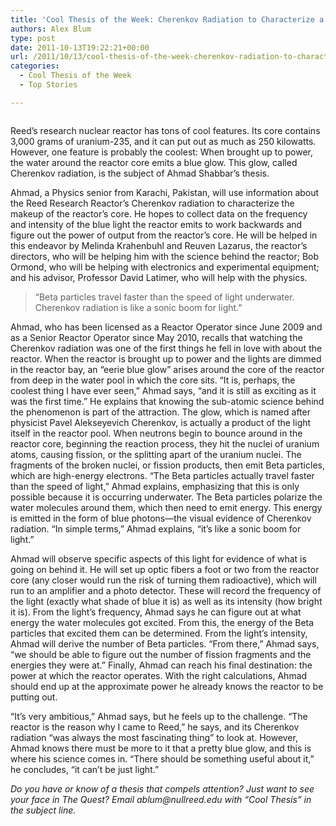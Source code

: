 ```yaml
---
title: 'Cool Thesis of the Week: Cherenkov Radiation to Characterize a Reactor'
authors: Alex Blum
type: post
date: 2011-10-13T19:22:21+00:00
url: /2011/10/13/cool-thesis-of-the-week-cherenkov-radiation-to-characterize-a-reactor/
categories:
  - Cool Thesis of the Week
  - Top Stories

---
```

_<a href="http://www.reedquest.org/2011/10/cool-thesis-of-the-week-cherenkov-radiation-to-characterize-a-reactor/ctw-ahmad/" rel="attachment wp-att-1367"><img class="aligncenter size-full wp-image-1367" title="CTW Ahmad" src="https://i2.wp.com/www.reedquest.org/wp-content/uploads/2012/02/CTW-Ahmad.png?resize=770%2C430" alt="" data-recalc-dims="1" /></a>_

Reed&#8217;s research nuclear reactor has tons of cool features. Its core contains 3,000 grams of uranium-235, and it can put out as much as 250 kilowatts. However, one feature is probably the coolest: When brought up to power, the water around the reactor core emits a blue glow. This glow, called Cherenkov radiation, is the subject of Ahmad Shabbar&#8217;s thesis.

Ahmad, a Physics senior from Karachi, Pakistan, will use information about the Reed Research Reactor&#8217;s Cherenkov radiation to characterize the makeup of the reactor&#8217;s core. He hopes to collect data on the frequency and intensity of the blue light the reactor emits to work backwards and figure out the power of output from the reactor&#8217;s core. He will be helped in this endeavor by Melinda Krahenbuhl and Reuven Lazarus, the reactor&#8217;s directors, who will be helping him with the science behind the reactor; Bob Ormond, who will be helping with electronics and experimental equipment; and his advisor, Professor David Latimer, who will help with the physics.

> “Beta particles travel faster than the speed of light underwater. Cherenkov radiation is like a sonic boom for light.”

Ahmad, who has been licensed as a Reactor Operator since June 2009 and as a Senior Reactor Operator since May 2010, recalls that watching the Cherenkov radiation was one of the first things he fell in love with about the reactor. When the reactor is brought up to power and the lights are dimmed in the reactor bay, an “eerie blue glow” arises around the core of the reactor from deep in the water pool in which the core sits. “It is, perhaps, the coolest thing I have ever seen,” Ahmad says, “and it is still as exciting as it was the first time.” He explains that knowing the sub-atomic science behind the phenomenon is part of the attraction. The glow, which is named after physicist Pavel Alekseyevich Cherenkov, is actually a product of the light itself in the reactor pool. When neutrons begin to bounce around in the reactor core, beginning the reaction process, they hit the nuclei of uranium atoms, causing fission, or the splitting apart of the uranium nuclei. The fragments of the broken nuclei, or fission products, then emit Beta particles, which are high-energy electrons. “The Beta particles actually travel faster than the speed of light,” Ahmad explains, emphasizing that this is only possible because it is occurring underwater. The Beta particles polarize the water molecules around them, which then need to emit energy. This energy is emitted in the form of blue photons—the visual evidence of Cherenkov radiation. “In simple terms,” Ahmad explains, “it&#8217;s like a sonic boom for light.”

Ahmad will observe specific aspects of this light for evidence of what is going on behind it. He will set up optic fibers a foot or two from the reactor core (any closer would run the risk of turning them radioactive), which will run to an amplifier and a photo detector. These will record the frequency of the light (exactly what shade of blue it is) as well as its intensity (how bright it is). From the light&#8217;s frequency, Ahmad says he can figure out at what energy the water molecules got excited. From this, the energy of the Beta particles that excited them can be determined. From the light&#8217;s intensity, Ahmad will derive the number of Beta particles. “From there,” Ahmad says, “we should be able to figure out the number of fission fragments and the energies they were at.” Finally, Ahmad can reach his final destination: the power at which the reactor operates. With the right calculations, Ahmad should end up at the approximate power he already knows the reactor to be putting out.

“It&#8217;s very ambitious,” Ahmad says, but he feels up to the challenge. “The reactor is the reason why I came to Reed,” he says, and its Cherenkov radiation “was always the most fascinating thing” to look at. However, Ahmad knows there must be more to it that a pretty blue glow, and this is where his science comes in. “There should be something useful about it,” he concludes, “it can&#8217;t be just light.”

 _Do you have or know of a thesis that compels attention? Just want to see your face in The Quest? Email_ _&#x61;&#x62;&#x6c;&#x75;&#x6d;&#x40;<span class="oe_displaynone">null</span>&#x72;&#x65;&#x65;&#x64;&#x2e;&#x65;&#x64;&#x75;_ _with “Cool Thesis” in the subject line._